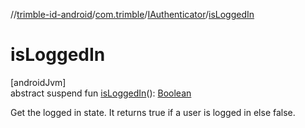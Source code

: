 //[trimble-id-android](../../../index.md)/[com.trimble](../index.md)/[IAuthenticator](index.md)/[isLoggedIn](is-logged-in.md)

# isLoggedIn

[androidJvm]\
abstract suspend fun [isLoggedIn](is-logged-in.md)(): [Boolean](https://kotlinlang.org/api/latest/jvm/stdlib/kotlin/-boolean/index.html)

Get the logged in state. It returns true if a user is logged in else false.
